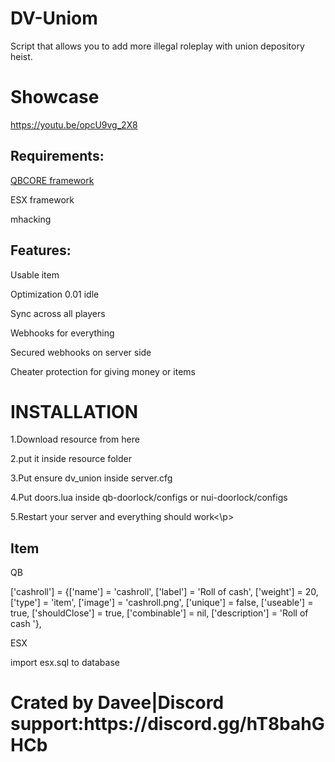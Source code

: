 # DV-Uniom
Script that allows you to add more illegal roleplay with union depository heist.

# Showcase
https://youtu.be/opcU9vg_2X8
<h2> Requirements:</h2>

<p>
  
  [QBCORE framework]([url](https://github.com/qbcore-framework))
 <p> ESX framework</p>
</p>
<P>mhacking 

<h2> Features:</h2>
<P>Usable item
<p>
Optimization 0.01 idle
</p>
<p>
Sync across all players
</p>
<p>
Webhooks for everything
</p>
<p>
Secured webhooks on server side 
</p>
<p>
Cheater protection for giving money or items
</p>
<h1>INSTALLATION</h1>
<p>1.Download resource from here</p>
<p>2.put it inside resource folder</p>
<p>3.Put ensure dv_union inside server.cfg</p>
<p>4.Put doors.lua inside qb-doorlock/configs or nui-doorlock/configs</p>
<P>5.Restart your server and everything should work<\p>

<h2>Item</h2>
<p>QB</p>
['cashroll'] 			 = {['name'] = 'cashroll', 			  	['label'] = 'Roll of cash', 			['weight'] = 20, 		['type'] = 'item', 		['image'] = 'cashroll.png', 	['unique'] = false, 	['useable'] = true, 	['shouldClose'] = true,	   ['combinable'] = nil,   ['description'] = 'Roll of cash '},
<p>ESX</p>
import esx.sql to database

<h1>Crated by Davee|Discord support:https://discord.gg/hT8bahGHCb<h1>
